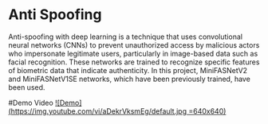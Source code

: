 # Anti Spoofing
Anti-spoofing with deep learning is a technique that uses convolutional neural networks (CNNs) to prevent unauthorized access by malicious actors who impersonate legitimate users, particularly in image-based data such as facial recognition. These networks are trained to recognize specific features of biometric data that indicate authenticity.
In this project, MiniFASNetV2 and MiniFASNetV1SE networks, which have been previously trained, have been used.


#Demo Video
[![Demo](https://img.youtube.com/vi/aDekrVksmEg/default.jpg =640x640)](https://www.youtube.com/watch?v=aDekrVksmEg)

